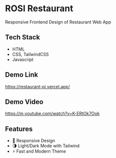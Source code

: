 # ROSI Restaurant

Responsive Frontend Design of Restaurant Web App

## Tech Stack

- HTML
- CSS, TailwindCSS
- Javascript

## Demo Link

https://restaurant-pj.vercel.app/

## Demo Video

https://m.youtube.com/watch?v=K-ERtOk7Ook

## Features

- 📱 Responsive Design
- 🌗 Light/Dark Mode with Tailwind
- ⚡ Fast and Modern Theme

